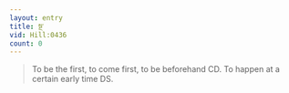 ```yaml
---
layout: entry
title: སྔ་
vid: Hill:0436
count: 0
---
```

> To be the first, to come first, to be beforehand CD\. To happen at a certain early time DS\.


